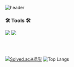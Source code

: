 ![header](https://capsule-render.vercel.app/api?type=soft&color=auto&height=120&section=header&text=Hello%20World&fontSize=90)
<h3>🛠 Tools 🛠</h3>
<img src="https://img.shields.io/badge/javascript-20232a.svg?style=for-the-badge&logo=javascript&logoColor=F7DF1E" />
<img src="https://img.shields.io/badge/react-20232a.svg?style=for-the-badge&logo=react&logoColor=61DAFB" />



<br/>
<br/>
<br/>
<br/>


[![Solved.ac프로필](http://mazassumnida.wtf/api/v2/generate_badge?boj=labmicegames)](https://solved.ac/labmicegames)
![Top Langs](https://github-readme-stats.vercel.app/api/top-langs/?username=loadwithwater&layout=compact)

<!--
[![Anurag's GitHub stats](https://github-readme-stats.vercel.app/api?username=loadwithwater)](https://github.com/anuraghazra/github-readme-stats)
-->













<!--
**LoadWithWater/LoadWithWater** is a ✨ _special_ ✨ repository because its `README.md` (this file) appears on your GitHub profile.

Here are some ideas to get you started:
- 🔭 I’m currently working on ...
- 🌱 I’m currently learning ...
- 👯 I’m looking to collaborate on ...
- 🤔 I’m looking for help with ...
- 💬 Ask me about ...
- 📫 How to reach me: ...
- 😄 Pronouns: ...
- ⚡ Fun fact: ...
-->
